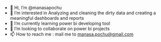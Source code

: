 - 👋 Hi, I’m @manasapochu
- 👀 I’m interested in Analyzing and cleaning the dirty data and creating a meaningful dashboards and reports
- 🌱 I’m currently learning power bi developing tool
- 💞️ I’m looking to collaborate on power bi projects
- 📫 How to reach me : mail me to manasa.pochu@gmail.com

<!---
manasapochu/manasapochu is a ✨ special ✨ repository because its `README.md` (this file) appears on your GitHub profile.
You can click the Preview link to take a look at your changes.
--->
